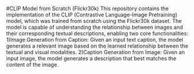 #CLIP Model from Scratch (Flickr30k)
This repository contains the implementation of the CLIP (Contrastive Language-Image Pretraining) model, which was trained from scratch using the Flickr30k dataset. The model is capable of understanding the relationship between images and their corresponding textual descriptions, enabling two core functionalities:
1)Image Generation from Caption: Given an input text caption, the model generates a relevant image based on the learned relationship between the textual and visual modalities.
2)Caption Generation from Image: Given an input image, the model generates a description that best matches the content of the image.
